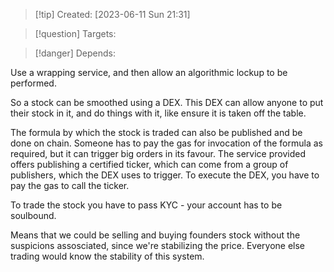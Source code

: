 
>[!tip] Created: [2023-06-11 Sun 21:31]

>[!question] Targets: 

>[!danger] Depends: 

Use a wrapping service, and then allow an algorithmic lockup to be performed.

So a stock can be smoothed using a DEX.  This DEX can allow anyone to put their stock in it, and do things with it, like ensure it is taken off the table.

The formula by which the stock is traded can also be published and be done on chain.  Someone has to pay the gas for invocation of the formula as required, but it can trigger big orders in its favour.  The service provided offers publishing a certified ticker, which can come from a group of publishers, which the DEX uses to trigger.  To execute the DEX, you have to pay the gas to call the ticker.

To trade the stock you have to pass KYC - your account has to be soulbound.

Means that we could be selling and buying founders stock without the suspicions assosciated, since we're stabilizing the price.  Everyone else trading would know the stability of this system.